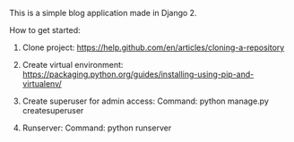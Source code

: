 This is a simple blog application made in Django 2.

How to get started:
1. Clone project:
https://help.github.com/en/articles/cloning-a-repository 

2. Create virtual environment: 
https://packaging.python.org/guides/installing-using-pip-and-virtualenv/ 

3. Create superuser for admin access:
Command: python manage.py createsuperuser 

4. Runserver:
Command: python runserver
